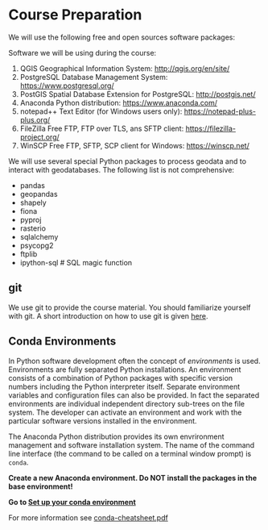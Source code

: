 # Course Preparation

We will use the following free and open sources software packages:

Software we will be using during the course:

1. QGIS Geographical Information System: http://qgis.org/en/site/
1. PostgreSQL Database Management System: https://www.postgresql.org/
1. PostGIS Spatial Database Extension for PostgreSQL: http://postgis.net/  
1. Anaconda Python distribution: https://www.anaconda.com/
1. notepad++ Text Editor (for Windows users only): https://notepad-plus-plus.org/
1. FileZilla Free FTP, FTP over TLS, ans SFTP client: https://filezilla-project.org/
1. WinSCP Free FTP, SFTP, SCP client for Windows: https://winscp.net/

We will use several special Python packages to process geodata and to interact with geodatabases. The following list is not comprehensive:

* pandas
* geopandas
* shapely
* fiona
* pyproj
* rasterio
* sqlalchemy 
* psycopg2
* ftplib
* ipython-sql # SQL magic function

## git 

We use git to provide the course material. You should familiarize yourself with git. A short introduction on how to use git is given [here](git.md).

## Conda Environments  

In Python software development often the concept of _environments_ is used. Environments are  fully separated Python installations. An environment consists of a combination of Python packages with specific version numbers including the Python interpreter itself. Separate environment variables and configuration files can also be provided. In fact the separated environments are individual independent directory sub-trees on the file system. The developer can activate an environment and work with the particular software versions installed in the environment. 

The Anaconda Python distribution provides its own envrironment management and software installation system. The name of the command line interface (the command to be called on a terminal window prompt) is `conda`.

**Create a new Anaconda environment. Do NOT install the packages in the base environment!**

**Go to [Set up your conda environment](gdal_conda_env.md)**

For more information see [conda-cheatsheet.pdf](https://docs.conda.io/projects/conda/en/4.6.0/_downloads/52a95608c49671267e40c689e0bc00ca/conda-cheatsheet.pdf)


